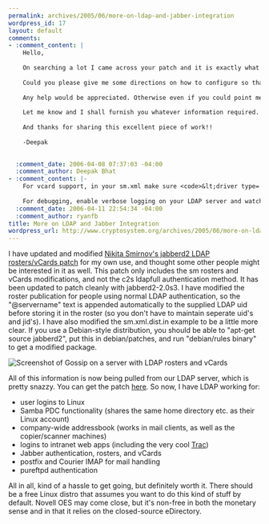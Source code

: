 ```yaml
--- 
permalink: archives/2005/06/more-on-ldap-and-jabber-integration
wordpress_id: 17
layout: default
comments: 
- :comment_content: |
    Hello,
    
    On searching a lot I came across your patch and it is exactly what the company I work for as a syadmin needs. I have managed to apply your patch and get the authentication working with active directory. But inspite of trying several configs I couldnt get the vcard and roster to work through  AD.
    
    Could you please give me some directions on how to configure so that it retrives vcard information and roster from active directory.
    
    Any help would be appreciated. Otherwise even if you could point me to the person whom I should be asking this would be good enough.
    
    Let me know and I shall furnish you whatever information required.
    
    And thanks for sharing this excellent piece of work!!
    
    -Deepak
    

  :comment_date: 2006-04-08 07:37:03 -04:00
  :comment_author: Deepak Bhat
- :comment_content: |-
    For vcard support, in your sm.xml make sure <code>&lt;driver type='vcard'&gt;ldapvcard&lt;/driver&gt;</code> is uncommented and the only driver for the vcard type. For roster support, make sure <code>&lt;driver type='published-roster'&gt;ldapvcard&lt;/driver&gt;</code> is the same way. You will then need to setup the ldapvcard driver section with the settings for your specific LDAP configuration - see the comments in the patched sm.xml.dist.in file. If you have not extended your directory schema and just want all users of of a specific basedn to show up, you should remove the publishedattr element. Make sure the roster-publish module is in your user-load chain. Make sure you have an uncommented publish element (and probably an empty fix-subscriptions element under it) in your user template element.
    
    For debugging, enable verbose logging on your LDAP server and watch the logs as you perform the actions you're inspecting on the Jabber server. Often seeing what the actual queries against the directory are will give you a much better idea of what's going on or why something is not working as expected.
  :comment_date: 2006-04-11 22:54:34 -04:00
  :comment_author: ryanfb
title: More on LDAP and Jabber Integration
wordpress_url: http://www.cryptosystem.org/archives/2005/06/more-on-ldap-and-jabber-integration/
---
```

I have updated and modified [Nikita Smirnov's jabberd2 LDAP rosters/vCards patch](http://mail.jabber.org/pipermail/jabberd/2004-March/001389.html) for my own use, and thought some other people might be interested in it as well. This patch only includes the sm rosters and vCards modifications, and not the c2s ldapfull authentication method. It has been updated to patch cleanly with jabberd2-2.0s3. I have modified the roster publication for people using normal LDAP authentication, so the "@servername" text is appended automatically to the supplied LDAP uid before storing it in the roster (so you don't have to maintain seperate uid's and jid's). I have also modified the sm.xml.dist.in example to be a little more clear. If you use a Debian-style distribution, you should be able to "apt-get source jabberd2", put this in debian/patches, and run "debian/rules binary" to get a modified package.

![Screenshot of Gossip on a server with LDAP rosters and vCards](/images/jabber-ldapScreenshot.png)

All of this information is now being pulled from our LDAP server, which is pretty snazzy. You can get the patch [here](/projects/jabber-ldap/02_ldaproster.diff). So now, I have LDAP working for:

*  user logins to Linux
* Samba PDC functionality (shares the same home directory etc. as their Linux account)
* company-wide addressbook (works in mail clients, as well as the copier/scanner machines)
*  logins to intranet web apps (including the very cool [Trac](http://www.edgewall.com/trac/))
*  Jabber authentication, rosters, and vCards
*  postfix and Courier IMAP for mail handling
*  pureftpd authentication

All in all, kind of a hassle to get going, but definitely worth it. There should be a free Linux distro that assumes you want to do this kind of stuff by default. Novell OES may come close, but it's non-free in both the monetary sense and in that it relies on the closed-source eDirectory.

